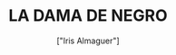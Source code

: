 ---
title: 'LA DAMA DE NEGRO'
description: 'la dama vestida de negro se trataría de una especie de ente, un alma en pena o un demonio que toma la forma casi como la de un humano, sin embargo, sus grandes extremidades la delatan y espantan a quienes tienen la mala suerte de verla en la carretera entre Pachuca y Real del Monte.'
pubDate: '2024-04-07T11:21:49.613Z'
heroImage: '/dama.jpg'
categories: ['leyendas', 'terror',]
tags: ['mujer', 'negro', 'maldición', 'Peliculas', 'gritos']
author: '["Iris Almaguer"]'
---